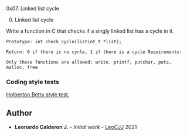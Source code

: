 0x07. Linked list cycle

0. Linked list cycle

Write a function in C that checks if a singly linked list has a cycle in it.

    Prototype: int check_cycle(listint_t *list);

    Return: 0 if there is no cycle, 1 if there is a cycle Requirements:

    Only these functions are allowed: write, printf, putchar, puts, malloc, free



### Coding style tests

[Holberton Betty style test.](https://github.com/holbertonschool/Betty/blob/master/betty-style.pl)



## Author

* **Leonardo Calderon J.** - *Initial work* - [LeoCJJ](https://github.com/leocjj)
2021
